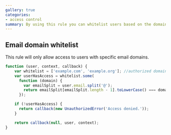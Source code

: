 ```yaml
---
gallery: true
categories:
- access control
summary: By using this rule you can whitelist users based on the domain of their email addresses.
---
```

## Email domain whitelist

This rule will only allow access to users with specific email domains.

```js
function (user, context, callback) {
    var whitelist = ['example.com', 'example.org']; //authorized domains
    var userHasAccess = whitelist.some(
      function (domain) {
        var emailSplit = user.email.split('@');
        return emailSplit[emailSplit.length - 1].toLowerCase() === domain;
      });

    if (!userHasAccess) {
      return callback(new UnauthorizedError('Access denied.'));
    }

    return callback(null, user, context);
}
```
